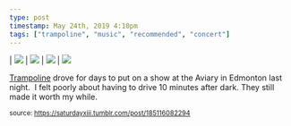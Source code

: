 ```yaml
---
type: post
timestamp: May 24th, 2019 4:10pm
tags: ["trampoline", "music", "recommended", "concert"]
---
```


| <img src="https://saturdayxiii.github.io/media/185116082294_1.gif"/> | <img src="https://saturdayxiii.github.io/media/185116082294_2.gif"/> | <img src="https://saturdayxiii.github.io/media/185116082294_3.gif"/> |
 <img src="https://saturdayxiii.github.io/media/185116082294_4.gif"/>
        
<a href="https://trampolinesounds.bandcamp.com" target="_blank">Trampoline</a> drove for days to put on a show at the Aviary in Edmonton last night.  I felt poorly about having to drive 10 minutes after dark.
They still made it worth my while.
 
  
<small>source: https://saturdayxiii.tumblr.com/post/185116082294</small>